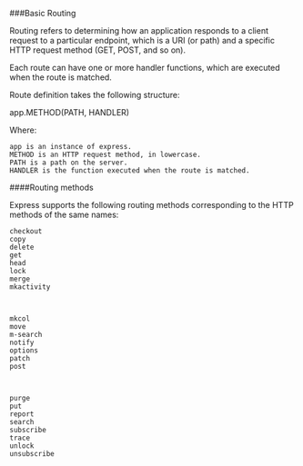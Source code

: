 ###Basic Routing   

Routing refers to determining how an application responds to a client request to a particular endpoint, which is a URI (or path) and a specific HTTP request method (GET, POST, and so on).  

Each route can have one or more handler functions, which are executed when the route is matched.  

Route definition takes the following structure:  

app.METHOD(PATH, HANDLER)  

Where:  

    app is an instance of express.  
    METHOD is an HTTP request method, in lowercase.  
    PATH is a path on the server.  
    HANDLER is the function executed when the route is matched.  


####Routing methods  

Express supports the following routing methods corresponding to the HTTP methods of the same names:  

    checkout
    copy
    delete
    get
    head
    lock
    merge
    mkactivity

	

    mkcol
    move
    m-search
    notify
    options
    patch
    post

	

    purge
    put
    report
    search
    subscribe
    trace
    unlock
    unsubscribe

